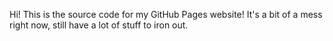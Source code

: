 Hi! This is the source code for my GitHub Pages website!
It's a bit of a mess right now, still have a lot of stuff to iron out.